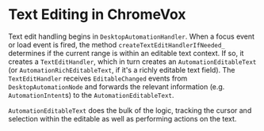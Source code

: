 # Text Editing in ChromeVox

Text edit handling begins in `DesktopAutomationHandler`. When a focus event
or load event is fired, the method `createTextEditHandlerIfNeeded_` determines
if the current range is within an editable text context. If so, it creates a
`TextEditHandler`, which in turn creates an `AutomationEditableText` (or
`AutomationRichEditableText`, if it's a richly editable text field). The
`TextEditHandler` receives `EditableChanged` events from `DesktopAutomationNode`
and forwards the relevant information (e.g. `AutomationIntent`s) to the
`AutomationEditableText`.

`AutomationEditableText` does the bulk of the logic, tracking the cursor and
selection within the editable as well as performing actions on the text.
